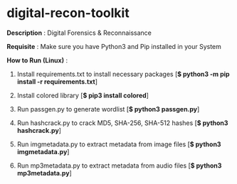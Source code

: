 # digital-recon-toolkit

**Description** : Digital Forensics & Reconnaissance

**Requisite** : Make sure you have Python3 and Pip installed in your System

**How to Run (Linux)** :

1. Install requirements.txt to install necessary packages [**$ python3 -m pip install -r requirements.txt**]

2. Install colored library [**$ pip3 install colored**]

3. Run passgen.py to generate wordlist [**$ python3 passgen.py**]

4. Run hashcrack.py to crack MD5, SHA-256, SHA-512 hashes [**$ python3 hashcrack.py**]

5. Run imgmetadata.py to extract metadata from image files [**$ python3 imgmetadata.py**]

6. Run mp3metadata.py to extract metadata from audio files [**$ python3 mp3metadata.py**]
